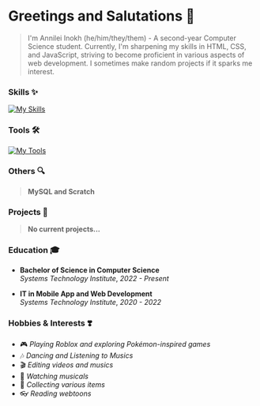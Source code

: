 # Greetings and Salutations 👋
> I'm Annilei Inokh (he/him/they/them) - A second-year Computer Science student. Currently, I'm sharpening my skills in HTML, CSS, and JavaScript, striving to become proficient in various aspects of web development. I sometimes make random projects if it sparks me interest.

### Skills ✨
[![My Skills](https://skillicons.dev/icons?i=cs,css,html,js,lua,py&theme=dark)](https://skillicons.dev)

### Tools 🛠️
[![My Tools](https://skillicons.dev/icons?i=figma,github,robloxstudio,visualstudio,vscode&theme=dark)](https://skillicons.dev)

### Others 🔍
> **MySQL and Scratch**

### Projects 📂
> **No current projects...**
<!-- **[Project Name](#)** - Brief description of what the project does and technologies used. -->

### Education 🎓
+ **Bachelor of Science in Computer Science**  
  *Systems Technology Institute*, *2022 - Present*

+ **IT in Mobile App and Web Development**  
  *Systems Technology Institute*, *2020 - 2022*

### Hobbies & Interests ❣️
+ 🎮 *Playing Roblox and exploring Pokémon-inspired games*
+ 🎶 *Dancing and Listening to Musics*
+ 🎬 *Editing videos and musics*
+ 🎤 *Watching musicals*
+ 📔 *Collecting various items*
+ 👓 *Reading webtoons*

<!-- Comment -->
